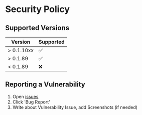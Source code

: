 # Security Policy

## Supported Versions

| Version | Supported          |
| ------- | ------------------ |
| > 0.1.10xx   | :white_check_mark: |
| > 0.1.89   | :white_check_mark: |
| < 0.1.89   | :x:                |

## Reporting a Vulnerability

1. Open [issues](https://github.com/tjmcraft/TJMC-Launcher/issues)
2. Click 'Bug Report'
3. Write about Vulnerability Issue, add Screenshots (if needed)
